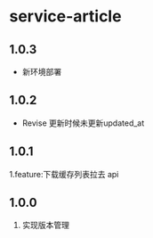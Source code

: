 # service-article

## 1.0.3
- 新环境部署

## 1.0.2
- Revise 更新时候未更新updated_at

## 1.0.1
1.feature:下载缓存列表拉去 api

## 1.0.0
1. 实现版本管理
